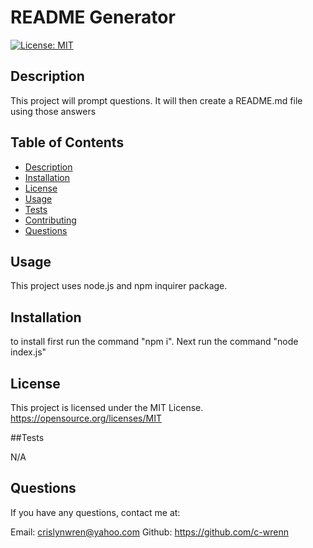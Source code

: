 
# README Generator
[![License: MIT](https://img.shields.io/badge/License-MIT-yellow.svg)](https://opensource.org/licenses/MIT)

## Description
This project will prompt questions. It will then create a README.md file using those answers

## Table of Contents
        
  * [Description](#description)
  * [Installation](#install)
  * [License](#license)
  * [Usage](#usage)
  * [Tests](#tests)
  * [Contributing](#contribution)
  * [Questions](#questions)

## Usage

This project uses node.js and npm inquirer package.

## Installation

to install first run the command "npm i". Next run the command "node index.js"

## License

This project is licensed under the MIT License.
https://opensource.org/licenses/MIT

##Tests

N/A

## Questions

If you have any questions, contact me at:

Email: crislynwren@yahoo.com
Github: https://github.com/c-wrenn